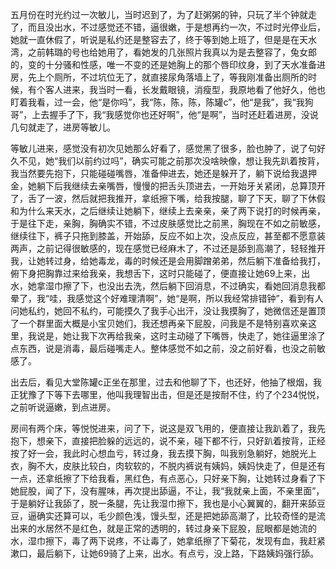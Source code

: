 五月份在时光约过一次敏儿，当时迟到了，为了赶粥粥的钟，只玩了半个钟就走了，而且没出水，不过感觉还不错，逼很嫩，于是想再约一次，不过时光停业后，她就一直休假了，听说是私约还是整容去了，终于等到她上班了，但是是在天水湾，之前韩璐的号也给她用了，看她发的几张照片我真以为是去整容了，兔女郎的，变的十分骚和性感，唯一不变的还是她胸上的那个唇印纹身，到了天水准备进房，先上个厕所，不过坑位无了，就直接尿角落墙上了，等我刚准备出厕所的时候，有个客人进来，我当时一看，长发戴眼镜，消瘦型，我原地看了他好久，他也盯着我看，过一会，他“是你吗”，我“陈，陈，陈，陈罐c”，他“是我”，我“我狗哥”，上去握手了下，我“我感觉你也还好啊”，他“是啊”，当时还赶着进房，没说几句就走了，进房等敏儿。

等敏儿进来，感觉没有初次见她那么好看了，感觉黑了很多，脸也肿了，说了句好久不见，她“我们以前约过吗”，确实可能之前那次没啥映像，想让我先趴着按背，我当然要先抱下，只能碰碰嘴唇，准备伸进去，她还是躲开了，躺下说给我退押金，她躺下后我继续去亲嘴唇，慢慢的把舌头顶进去，一开始牙关紧闭，总算顶开了，舌了一波，然后就把我推开，拿纸擦下嘴，给我按腿，聊了下天，聊了下休假和为什么来天水，之后继续让她躺下，继续上去亲亲，亲了两下说打的时候再亲，于是往下走，亲胸，胸确实不错，不过皮肤感觉比之前黑，胸现在不如之前敏感，继续往下，裤子只拖到膝盖，开始舔，反应不如上次，没点反应，甚至都不愿意装两声，之前记得很敏感的，现在感觉已经麻木了，不过还是舔到高潮了，轻轻推开我，让她转过身，给她毒龙，毒的时候还是会用脚蹭弟弟，然后躺下准备给我打， 俯下身把胸靠过来给我亲，我想舌下，这时只能碰了，便直接让她69上来，出水，她拿湿巾擦了下，也没出去洗，然后躺下回消息，不过确实，看她回消息我都晕了，我“哇，我感觉这个好难理清啊”，她“是啊，所以我经常排错钟”，看到有人问她私约，她回不私约，可能摸久了我手心出汗，没让我摸胸了，她微信还是置顶了一个群里面大概是小宝贝她们，我还想再亲下屁股，问我是不是特别喜欢亲这里，我说是，她让我下次再给我亲，这时主动碰了下嘴唇，快走了，她往逼里涂了点东西，说是消毒，最后碰嘴走人。整体感觉不如之前，没之前好看，也没之前敏感了。

出去后，看见大堂陈罐c正坐在那里，过去和他聊了下，也还好，他抽了根烟，我正犹豫了下等下去哪里，他叫我理智出击，但是还是按耐不住，约了个234悦悦，之前听说逼嫩，到点进房。

房间有两个床，等悦悦进来，问了下，说这是双飞用的，便直接让我趴着了，我先抱下，想亲下，直接把脸躲的远远的，说不亲，碰下都不行，只好趴着按背，正经按了好一会，我此时心想血亏，转过身，我去摸下胸，叫我别急躺好，她脱光上衣，胸不大，皮肤比较白，肉软软的，不脱内裤说有姨妈，姨妈快走了，但是还有一点，还拿纸擦了下给我看，黑红色，有点恶心，只好亲下胸，让她转过身看了下她屁股，闻了下，没有腥味，再次提出舔逼，不让，我“我就亲上面，不亲里面”，于是躺好让我舔了，脱一条腿，先让我湿巾擦下，我也是小心翼翼的，翻开来舔豆豆，逼确实还算可以，毛少颜色浅，馒头型，还是把她舔高潮了，比较奇怪的是流出来的水居然不是红色，就是正常的透明的，转过身亲下屁股，屁眼都是她流的水，湿巾擦下，毒了两下说疼，不让毒了，她拿纸擦了下菊花，发现有血，我赶紧漱口，最后躺下，让她69骑了上来，出水。有点亏，没上路，下路姨妈强行舔。



